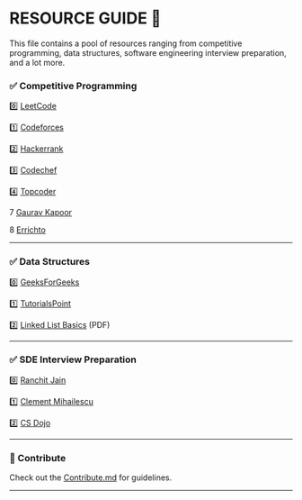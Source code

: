 ﻿# RESOURCE GUIDE 📃

This file contains a pool of resources ranging from competitive programming, data structures, software engineering interview preparation, and a lot more.

### ✅ Competitive Programming


0️⃣ [LeetCode](https://leetcode.com/ "LeetCode") 

1️⃣ [Codeforces](https://codeforces.com/ "Codeforces")

2️⃣ [Hackerrank](https://www.hackerrank.com/ "HackerRank")

3️⃣ [Codechef](https://www.codechef.com/ "Codechef")

4️⃣ [Topcoder](https://www.topcoder.com/ "Topcoder")

7 [Gaurav Kapoor](https://www.youtube.com/channel/UCRPMAqdtSgd0Ipeef7iFsKw/ "Gaurav Kapoor")

8 [Errichto](https://www.youtube.com/channel/UCBr_Fu6q9iHYQCh13jmpbrg/ "Errichto")
____

### ✅ Data Structures


0️⃣ [GeeksForGeeks](https://www.geeksforgeeks.org/ "GeeksForGeeks") 

1️⃣ [TutorialsPoint](https://www.tutorialspoint.com/data_structures_algorithms/ "TutorialsPoint")

2️⃣ [Linked List Basics](cslibrary.stanford.edu/103/LinkedListBasics.pdf "Linked List Basics") (PDF)

____
### ✅ SDE Interview Preparation 

0️⃣ [Ranchit Jain](https://www.youtube.com/channel/UC9fDC_eBh9e_bogw87DbGKQ "Ranchit Jain")

1️⃣ [Clement Mihailescu](https://www.youtube.com/channel/UCaO6VoaYJv4kS-TQO_M-N_g "Clement Mihailescu")

2️⃣ [CS Dojo](https://www.youtube.com/channel/UCxX9wt5FWQUAAz4UrysqK9A "CS Dojo")

____
### 🔗 Contribute

Check out the [Contribute.md](https://github.com/shubhangi-singh21/My-Codes/blob/master/Contribute.md) for guidelines.

____





